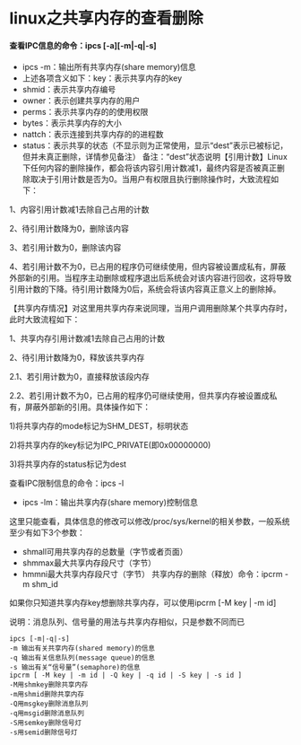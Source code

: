 # linux之共享内存的查看删除

#### 查看IPC信息的命令：ipcs [-a][-m|-q|-s]

* ipcs -m：输出所有共享内存(share memory)信息
* 上述各项含义如下：key：表示共享内存的key
* shmid：表示共享内存编号
* owner：表示创建共享内存的用户
* perms：表示共享内存的的使用权限
* bytes：表示共享内存的大小
* nattch：表示连接到共享内存的的进程数
* status：表示共享的状态（不显示则为正常使用，显示“dest”表示已被标记，但并未真正删除，详情参见备注）
备注：“dest”状态说明【引用计数】Linux下任何内容的删除操作，都会将该内容引用计数减1，最终内容是否被真正删除取决于引用计数是否为0。当用户有权限且执行删除操作时，大致流程如下：

1、内容引用计数减1去除自己占用的计数

2、待引用计数降为0，删除该内容

3、若引用计数为0，删除该内容

4、若引用计数不为0，已占用的程序仍可继续使用，但内容被设置成私有，屏蔽外部新的引用。当程序主动删除或程序退出后系统会对该内容进行回收，这将导致引用计数的下降。待引用计数降为0后，系统会将该内容真正意义上的删除掉。

【共享内存情况】对这里用共享内存来说同理，当用户调用删除某个共享内存时，此时大致流程如下：

1、共享内存引用计数减1去除自己占用的计数

2、待引用计数降为0，释放该共享内存

2.1、若引用计数为0，直接释放该段内存

2.2、若引用计数不为0，已占用的程序仍可继续使用，但共享内存被设置成私有，屏蔽外部新的引用。具体操作如下：

1)将共享内存的mode标记为SHM_DEST，标明状态

2)将共享内存的key标记为IPC_PRIVATE(即0x00000000)

3)将共享内存的status标记为dest

查看IPC限制信息的命令：ipcs -l

* ipcs -lm：输出共享内存(share memory)控制信息

这里只能查看，具体信息的修改可以修改/proc/sys/kernel的相关参数，一般系统至少有如下3个参数：
* shmall可用共享内存的总数量（字节或者页面）
* shmmax最大共享内存段尺寸（字节）
* hmmni最大共享内存段尺寸（字节）
共享内存的删除（释放）命令：ipcrm -m shm_id

如果你只知道共享内存key想删除共享内存，可以使用ipcrm [-M key | -m id]

说明：消息队列、信号量的用法与共享内存相似，只是参数不同而已

```
ipcs [-m|-q|-s]
-m 输出有关共享内存(shared memory)的信息
-q 输出有关信息队列(message queue)的信息
-s 输出有关“信号量”(semaphore)的信息
ipcrm [ -M key | -m id | -Q key | -q id | -S key | -s id ]
-M用shmkey删除共享内存
-m用shmid删除共享内存
-Q用msgkey删除消息队列
-q用msgid删除消息队列
-S用semkey删除信号灯
-s用semid删除信号灯
```
